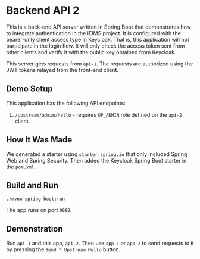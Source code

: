 # Backend API 2

This is a back-end API server written in Spring Boot that demonstrates
how to integrate authentication in the IEIMS project. It is configured
with the bearer-only client access type in Keycloak. That is, this
application will not participate in the login flow. It will only
check the access token sent from other clients and verify it with the
public key obtained from Keycloak.

This server gets requests from `api-1`. The requests are authorized
using the JWT tokens relayed from the front-end client.

## Demo Setup

This application has the following API endpoints:

1. `/upstream/admin/hello` - requires `UP_ADMIN` role defined on
   the `api-2` client.

## How It Was Made

We generated a starter using `starter.spring.io` that only included
Spring Web and Spring Security. Then added the Keycloak Spring Boot
starter in the `pom.xml`

## Build and Run
```shell
./mvnw spring-boot:run
```

The app runs on port `9090`.

## Demonstration

Run `api-1` and this app, `api-2`. Then use `app-1` or
`app-2` to send requests to it by pressing the `Send * Upstream Hello`
button.
